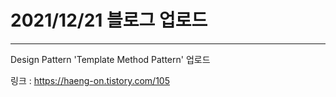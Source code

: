 # 2021/12/21 블로그 업로드
-----------------
Design Pattern 'Template Method Pattern' 업로드

링크 : https://haeng-on.tistory.com/105
